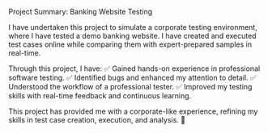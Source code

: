 Project Summary: Banking Website Testing

I have undertaken this project to simulate a corporate testing environment, where I have tested a demo banking website. I have created and executed test cases online while comparing them with expert-prepared samples in real-time.

Through this project, I have:
✅ Gained hands-on experience in professional software testing.
✅ Identified bugs and enhanced my attention to detail.
✅ Understood the workflow of a professional tester.
✅ Improved my testing skills with real-time feedback and continuous learning.

This project has provided me with a corporate-like experience, refining my skills in test case creation, execution, and analysis. 🚀
